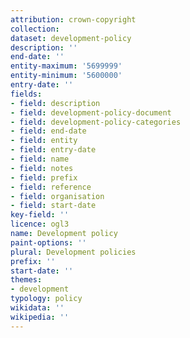 ```yaml
---
attribution: crown-copyright
collection:
dataset: development-policy
description: ''
end-date: ''
entity-maximum: '5699999'
entity-minimum: '5600000'
entry-date: ''
fields:
- field: description
- field: development-policy-document
- field: development-policy-categories
- field: end-date
- field: entity
- field: entry-date
- field: name
- field: notes
- field: prefix
- field: reference
- field: organisation
- field: start-date
key-field: ''
licence: ogl3
name: Development policy
paint-options: ''
plural: Development policies
prefix: ''
start-date: ''
themes:
- development
typology: policy
wikidata: ''
wikipedia: ''
---
```

